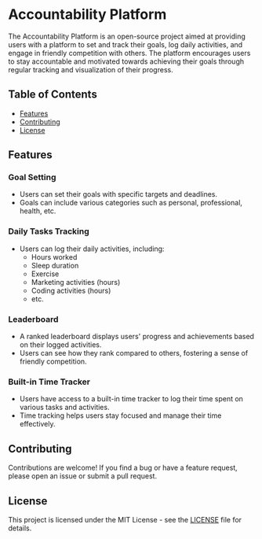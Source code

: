# Accountability Platform

The Accountability Platform is an open-source project aimed at providing users with a platform to set and track their goals, log daily activities, and engage in friendly competition with others. The platform encourages users to stay accountable and motivated towards achieving their goals through regular tracking and visualization of their progress.

## Table of Contents

- [Features](#features)
- [Contributing](#contributing)
- [License](#license)

## Features

### Goal Setting
- Users can set their goals with specific targets and deadlines.
- Goals can include various categories such as personal, professional, health, etc.

### Daily Tasks Tracking
- Users can log their daily activities, including:
  - Hours worked
  - Sleep duration
  - Exercise
  - Marketing activities (hours)
  - Coding activities (hours)
  - etc.

### Leaderboard
- A ranked leaderboard displays users' progress and achievements based on their logged activities.
- Users can see how they rank compared to others, fostering a sense of friendly competition.

### Built-in Time Tracker
- Users have access to a built-in time tracker to log their time spent on various tasks and activities.
- Time tracking helps users stay focused and manage their time effectively.

## Contributing

Contributions are welcome! If you find a bug or have a feature request, please open an issue or submit a pull request.

## License

This project is licensed under the MIT License - see the [LICENSE](LICENSE) file for details.